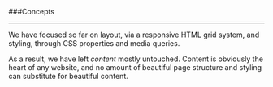 ###Concepts

---

We have focused so far on layout, via a responsive HTML grid system, and styling, through CSS properties and media queries.

As a result, we have left *content* mostly untouched. Content is obviously the heart of any website, and no amount of beautiful page structure and styling can substitute for beautiful content.
